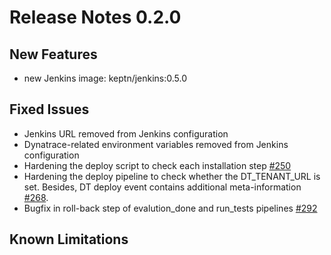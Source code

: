 # Release Notes 0.2.0

## New Features
- new Jenkins image: keptn/jenkins:0.5.0

## Fixed Issues
- Jenkins URL removed from Jenkins configuration
- Dynatrace-related environment variables removed from Jenkins configuration
- Hardening the deploy script to check each installation step [#250](https://github.com/keptn/keptn/issues/250)
- Hardening the deploy pipeline to check whether the DT_TENANT_URL is set. Besides, DT deploy event contains additional meta-information [#268](https://github.com/keptn/keptn/issues/268).
- Bugfix in roll-back step of evalution_done and run_tests pipelines [#292](https://github.com/keptn/keptn/issues/292)

## Known Limitations